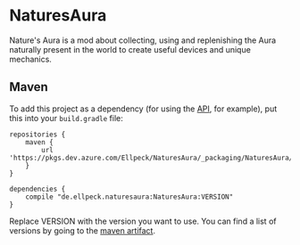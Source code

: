 # NaturesAura
Nature's Aura is a mod about collecting, using and replenishing the Aura naturally present in the world to create useful devices and unique mechanics.

## Maven
To add this project as a dependency (for using the [API](https://github.com/Ellpeck/NaturesAura/tree/master/src/main/java/de/ellpeck/naturesaura/api), for example), put this into your `build.gradle` file:
```
repositories {
    maven {
        url 'https://pkgs.dev.azure.com/Ellpeck/NaturesAura/_packaging/NaturesAura/maven/v1'
    }
}

dependencies {
    compile "de.ellpeck.naturesaura:NaturesAura:VERSION"
}
```
Replace VERSION with the version you want to use. You can find a list of versions by going to the [maven artifact](https://dev.azure.com/Ellpeck/NaturesAura/_packaging).